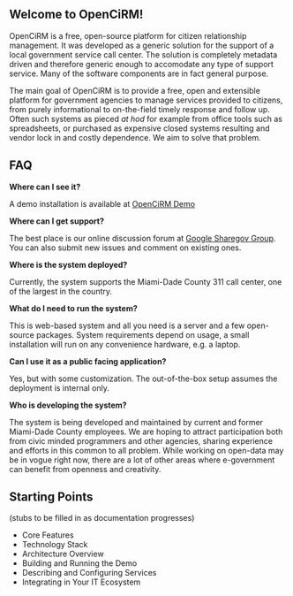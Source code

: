 ## Welcome to OpenCiRM!

OpenCiRM is a free, open-source platform for citizen relationship management. It was developed as a generic solution for the support of a local government service call center. The solution is completely metadata driven and therefore generic enough to accomodate any type of support service. Many of the software components are in fact general purpose.

The main goal of OpenCiRM is to provide a free, open and extensible platform for government agencies to manage services provided to citizens, from purely informational to on-the-field timely response and follow up. Often such systems as pieced _at hod_ for example from office tools such as spreadsheets, or purchased as expensive closed systems resulting and vendor lock in and costly dependence. We aim to solve that problem.

## FAQ

**Where can I see it?**

A demo installation is available at [OpenCiRM Demo](OpenCiRM-Demo)

**Where can I get support?**

The best place is our online discussion forum at [Google Sharegov Group](https://groups.google.com/forum/?hl=en#!forum/sharegov). You can also submit new issues and comment on existing ones.

**Where is the system deployed?**

Currently, the system supports the Miami-Dade County 311 call center, one of the largest in the country. 

**What do I need to run the system?**

This is web-based system and all you need is a server and a few open-source packages. System requirements depend on usage, a small installation will run on any convenience hardware, e.g. a laptop.

**Can I use it as a public facing application?**

Yes, but with some customization. The out-of-the-box setup assumes the deployment is internal only.

**Who is developing the system?**

The system is being developed and maintained by current and former Miami-Dade County employees. We are hoping to attract participation both from civic minded programmers and other agencies, sharing experience and efforts in this common to all problem. While working on open-data may be in vogue right now, there are a lot of other areas where e-government can benefit from openness and creativity.


## Starting Points

(stubs to be filled in as documentation progresses)

* Core Features
* Technology Stack
* Architecture Overview
* Building and Running the Demo
* Describing and Configuring Services
* Integrating in Your IT Ecosystem
